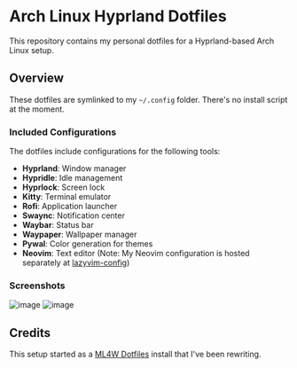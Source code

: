 # Arch Linux Hyprland Dotfiles

This repository contains my personal dotfiles for a Hyprland-based Arch Linux setup.

## Overview
These dotfiles are symlinked to my `~/.config` folder. There's no install script at the moment.

### Included Configurations
The dotfiles include configurations for the following tools:
- **Hyprland**: Window manager
- **Hypridle**: Idle management
- **Hyprlock**: Screen lock
- **Kitty**: Terminal emulator
- **Rofi**: Application launcher
- **Swaync**: Notification center
- **Waybar**: Status bar
- **Waypaper**: Wallpaper manager
- **Pywal**: Color generation for themes
- **Neovim**: Text editor (Note: My Neovim configuration is hosted separately at [lazyvim-config](https://github.com/CLBRITTON2/lazyvim-config))

### Screenshots
![image](https://github.com/user-attachments/assets/60807072-96a0-4bd9-9c49-f57e33a8351e)
![image](https://github.com/user-attachments/assets/47028174-2e0b-42a2-8dc6-6d2d43ce191f)






## Credits
This setup started as a [ML4W Dotfiles](https://github.com/mylinuxforwork/dotfiles) install that I've been rewriting.
